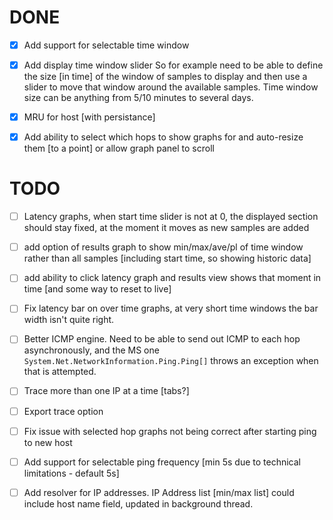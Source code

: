 # DONE

- [x] Add support for selectable time window

- [x] Add display time window slider So for example need to be able to define the size [in time] of the window of samples to display and then use a slider to move that window around the available samples. 
Time window size can be anything from 5/10 minutes to several days.

- [x] MRU for host [with persistance]

- [x] Add ability to select which hops to show graphs for and auto-resize them [to a point] or allow graph panel to scroll

# TODO

- [ ] Latency graphs, when start time slider is not at 0, the displayed section should stay fixed, at the moment it moves as new samples are added

- [ ] add option of results graph to show min/max/ave/pl of time window rather than all samples [including start time, so showing historic data]

- [ ] add ability to click latency graph and results view shows that moment in time [and some way to reset to live]

- [ ] Fix latency bar on over time graphs, at very short time windows the bar width isn't quite right.

- [ ] Better ICMP engine. Need to be able to send out ICMP to each hop asynchronously, and the MS one `System.Net.NetworkInformation.Ping.Ping[]` throws an exception when that is attempted.

- [ ] Trace more than one IP at a time [tabs?]

- [ ] Export trace option

- [ ] Fix issue with selected hop graphs not being correct after starting ping to new host

- [ ] Add support for selectable ping frequency [min 5s due to technical limitations - default 5s]

- [ ] Add resolver for IP addresses.  IP Address list [min/max list] could include host name field, updated in background thread.
